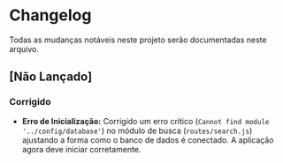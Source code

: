 # Changelog

Todas as mudanças notáveis neste projeto serão documentadas neste arquivo.

## [Não Lançado]

### Corrigido
- **Erro de Inicialização:** Corrigido um erro crítico (`Cannot find module '../config/database'`) no módulo de busca (`routes/search.js`) ajustando a forma como o banco de dados é conectado. A aplicação agora deve iniciar corretamente.
